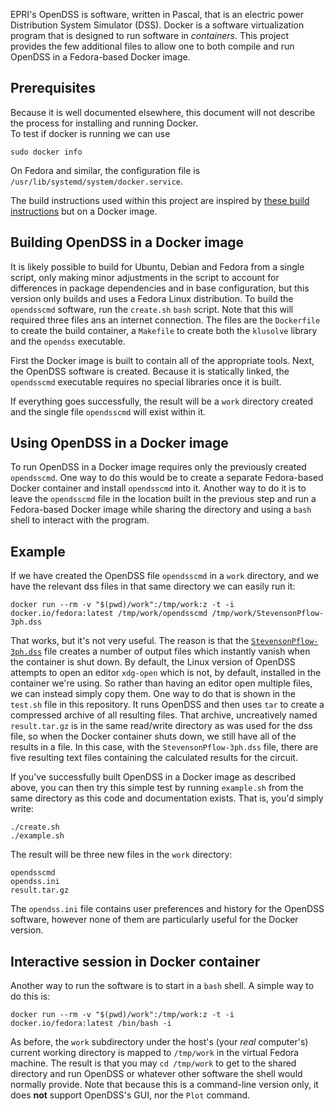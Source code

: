 EPRI's OpenDSS is software, written in Pascal, that is an electric power Distribution System Simulator (DSS).  Docker is a software virtualization program that is designed to run software in *containers*.  This project provides the few additional files to allow one to both compile and run OpenDSS in a Fedora-based Docker image.

## Prerequisites
Because it is well documented elsewhere, this document will not describe the process for installing and running Docker.  
To test if docker is running we can use

    sudo docker info

On Fedora and similar, the configuration file is `/usr/lib/systemd/system/docker.service`.

The build instructions used within this project are inspired by [these build instructions](https://sourceforge.net/p/electricdss/discussion/861976/thread/b32b74a2/5f93/attachment/EPRI_Build_OpenDSS_Linux.pdf) but on a Docker image. 

## Building OpenDSS in a Docker image
It is likely possible to build for Ubuntu, Debian and Fedora from a single script, only making minor adjustments in the script to account for differences in package dependencies and in base configuration, but this version only builds and uses a Fedora Linux distribution. To build the `opendsscmd` software, run the `create.sh` `bash` script.  Note that this will required three files ans an internet connection.  The files are the `Dockerfile` to create the build container, a `Makefile` to create both the `klusolve` library and the `opendss` executable.  

First the Docker image is built to contain all of the appropriate tools.  Next, the OpenDSS software is created.  Because it is statically linked, the `opendsscmd` executable requires no special libraries once it is built.

If everything goes successfully, the result will be a `work` directory created and the single file `opendsscmd` will exist within it.

## Using OpenDSS in a Docker image
To run OpenDSS in a Docker image requires only the previously created `opendsscmd`.  One way to do this would be to create a separate Fedora-based Docker container and install `opendsscmd` into it.  Another way to do it is to leave the `opendsscmd` file in the location built in the previous step and run a Fedora-based Docker image while sharing the directory and using a `bash` shell to interact with the program.

## Example
If we have created the OpenDSS file `opendsscmd` in a `work` directory, and we have the relevant dss files in that same directory we can easily run it:

    docker run --rm -v "$(pwd)/work":/tmp/work:z -t -i docker.io/fedora:latest /tmp/work/opendsscmd /tmp/work/StevensonPflow-3ph.dss

That works, but it's not very useful.  The reason is that the [`StevensonPflow-3ph.dss`](http://svn.code.sf.net/p/electricdss/code/trunk/Distrib/Examples/Stevenson/StevensonPflow-3ph.dss) file creates a number of output files which instantly vanish when the container is shut down.  By default, the Linux version of OpenDSS attempts to open an editor `xdg-open` which is not, by default, installed in the container we're using.  So rather than having an editor open multiple files, we can instead simply copy them.  One way to do that is shown in the `test.sh` file in this repository.  It runs OpenDSS and then uses `tar` to create a compressed archive of all resulting files.  That archive, uncreatively named `result.tar.gz` is in the same read/write directory as was used for the dss file, so when the Docker container shuts down, we still have all of the results in a file.  In this case, with the `StevensonPflow-3ph.dss` file, there are five resulting text files containing the calculated results for the circuit.

If you've successfully built OpenDSS in a Docker image as described above, you can then try this simple test by running `example.sh` from the same directory as this code and documentation exists.  That is, you'd simply write:

    ./create.sh
    ./example.sh

The result will be three new files in the `work` directory:

    opendsscmd
    opendss.ini
    result.tar.gz

The `opendss.ini` file contains user preferences and history for the OpenDSS software, however none of them are particularly useful for the Docker version.

## Interactive session in Docker container
Another way to run the software is to start in a `bash` shell.  A simple way to do this is:

    docker run --rm -v "$(pwd)/work":/tmp/work:z -t -i docker.io/fedora:latest /bin/bash -i

As before, the `work` subdirectory under the host's (your *real* computer's) current working directory is mapped to `/tmp/work` in the virtual Fedora machine.  The result is that you may `cd /tmp/work` to get to the shared directory and run OpenDSS or whatever other software the shell would normally provide.  Note that because this is a command-line version only, it does **not** support OpenDSS's GUI, nor the `Plot` command.
